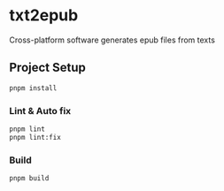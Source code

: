 # txt2epub

Cross-platform software generates epub files from texts

## Project Setup

```bash
pnpm install
```

### Lint & Auto fix

```bash
pnpm lint
pnpm lint:fix
```

### Build

```bash
pnpm build
```
